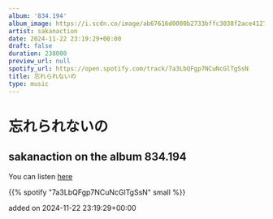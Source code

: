 ```yaml
---
album: '834.194'
album_image: https://i.scdn.co/image/ab67616d0000b2733bffc3038f2ace41272d9952
artist: sakanaction
date: 2024-11-22 23:19:29+00:00
draft: false
duration: 238000
preview_url: null
spotify_url: https://open.spotify.com/track/7a3LbQFgp7NCuNcGlTgSsN
title: 忘れられないの
type: music
---
```



# 忘れられないの

## sakanaction on the album 834.194

You can listen [here](https://open.spotify.com/track/7a3LbQFgp7NCuNcGlTgSsN)

{{% spotify "7a3LbQFgp7NCuNcGlTgSsN" small %}}

added on 2024-11-22 23:19:29+00:00